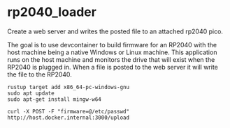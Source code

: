 # rp2040_loader

Create a web server and writes the posted file to an attached rp2040 pico.

The goal is to use devcontainer to build firmware for an RP2040 with the host machine
being a native Windows or Linux machine.  This application runs on the host machine and monitors
the drive that will exist when the RP2040 is plugged in.  When a file is posted to the web server
it will write the file to the RP2040.

```
rustup target add x86_64-pc-windows-gnu
sudo apt update
sudo apt-get install mingw-w64
```

```
curl -X POST -F "firmware=@/etc/passwd" http://host.docker.internal:3000/upload
```